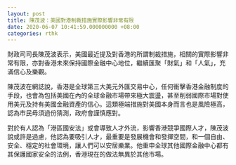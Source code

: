 ```yaml
---
layout: post
title: 陳茂波：美國對港制裁措施實際影響非常有限
date: 2020-06-07 10:41:59.000000000 +08:00
categories: rthk
---
```


財政司司長陳茂波表示，美國最近提及對香港的所謂制裁措施，相關的實際影響非常有限，亦對香港未來保持國際金融中心地位，繼續匯聚「財氣」和「人氣」，充滿信心及樂觀。

陳茂波在網誌說，香港是全球第三大美元外匯交易中心，任何衝擊香港金融制度的手段，也會為包括美國在內的全球金融市場帶來極大震盪，甚至削弱國際市場對使用美元及持有美國金融資產的信心。這類極端措施對美國本身而言也是風險極高，認為市民毋須過份猜測，政府會謹慎應對。

對於有人認為「港區國安法」或會導致人才外流，影響香港競爭國際人才，陳茂波說或許是過慮，他認為要吸引人才，最重要是發展機會和發揮空間，和一個自由、安全、穩定的社會環境，讓人們可以安居樂業。他重申全球其他國際金融中心都有其保護國家安全的法例，香港現在的做法無異於其他市場。
